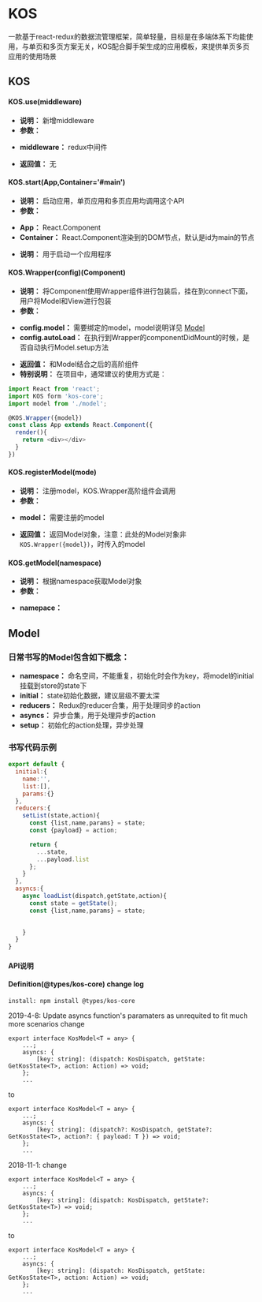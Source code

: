 # KOS

一款基于react-redux的数据流管理框架，简单轻量，目标是在多端体系下均能使用，与单页和多页方案无关，KOS配合脚手架生成的应用模板，来提供单页多页应用的使用场景




## KOS

#### KOS.use(middleware)

* **说明：** 新增middleware
* **参数：** 
 + **middleware：** redux中间件
* **返回值：** 无


#### KOS.start(App,Container='#main')

* **说明：** 启动应用，单页应用和多页应用均调用这个API
* **参数：** 
 + **App：** React.Component
 + **Container：** React.Component渲染到的DOM节点，默认是id为main的节点

* **说明：** 用于启动一个应用程序


#### KOS.Wrapper(config)(Component)

* **说明：** 将Component使用Wrapper组件进行包装后，挂在到connect下面，用户将Model和View进行包装
* **参数：**
 + **config.model：** 需要绑定的model，model说明详见 [Model](#)
 + **config.autoLoad：** 在执行到Wrapper的componentDidMount的时候，是否自动执行Model.setup方法
* **返回值：** 和Model结合之后的高阶组件
* **特别说明：**
在项目中，通常建议的使用方式是：

```js
import React from 'react';
import KOS form 'kos-core';
import model from './model';

@KOS.Wrapper({model})
const class App extends React.Component({
  render(){
    return <div></div>
  }
})
```

#### KOS.registerModel(mode)

* **说明：** 注册model，KOS.Wrapper高阶组件会调用
* **参数：** 
 + **model：** 需要注册的model
* **返回值：** 返回Model对象，注意：此处的Model对象非`KOS.Wrapper({model})`，时传入的model

#### KOS.getModel(namespace)

* **说明：** 根据namespace获取Model对象
* **参数：** 
 + **namepace：**


 ## Model


### 日常书写的Model包含如下概念：

 * **namespace：** 命名空间，不能重复，初始化时会作为key，将model的initial挂载到store的state下
 * **initial：** state初始化数据，建议层级不要太深
 * **reducers：** Redux的reducer合集，用于处理同步的action
 * **asyncs：** 异步合集，用于处理异步的action
 * **setup：** 初始化的action处理，异步处理

### 书写代码示例

```js
export default {
  initial:{
    name:'',
    list:[],
    params:{}
  },
  reducers:{
    setList(state,action){
      const {list,name,params} = state;
      const {payload} = action;

      return {
        ...state,
        ...payload.list
      };
    }
  },
  asyncs:{
    async loadList(dispatch,getState,action){
      const state = getState();
      const {list,name,params} = state;

      
    }
  }
}
```

#### API说明

#### Definition(@types/kos-core) change log
``` install: npm install @types/kos-core ```

2019-4-8: Update asyncs function's paramaters as unrequited to fit much more scenarios
change
```
export interface KosModel<T = any> {
    ...;
    asyncs: {
        [key: string]: (dispatch: KosDispatch, getState: GetKosState<T>, action: Action) => void;
    };
    ...
```
to
```
export interface KosModel<T = any> {
    ...;
    asyncs: {
        [key: string]: (dispatch?: KosDispatch, getState?: GetKosState<T>, action?: { payload: T }) => void;
    };
    ...
```


2018-11-1:
change
```
export interface KosModel<T = any> {
    ...;
    asyncs: {
        [key: string]: (dispatch: KosDispatch, getState?: GetKosState<T>) => void;
    };
    ...
```
to
```
export interface KosModel<T = any> {
    ...;
    asyncs: {
        [key: string]: (dispatch: KosDispatch, getState: GetKosState<T>, action: Action) => void;
    };
    ...
```

